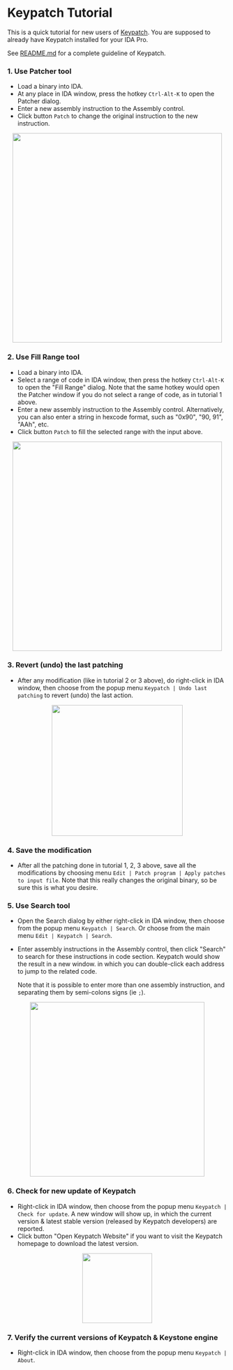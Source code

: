 Keypatch Tutorial
=================

This is a quick tutorial for new users of [Keypatch](http://keystone-engine.org/keypatch).
You are supposed to already have Keypatch installed for your IDA Pro.

See [README.md](README.md) for a complete guideline of Keypatch.


### 1. Use **Patcher** tool

- Load a binary into IDA.
- At any place in IDA window, press the hotkey `Ctrl-Alt-K` to open the
  Patcher dialog.
- Enter a new assembly instruction to the Assembly control.
- Click button `Patch` to change the original instruction to the new instruction.

<p align="center">
<img src="https://raw.githubusercontent.com/keystone-engine/keypatch/master/screenshots/keypatch_patcher.png" height="480" />
</p>


### 2. Use **Fill Range** tool

- Load a binary into IDA.
- Select a range of code in IDA window, then press the hotkey `Ctrl-Alt-K` to open
  the "Fill Range" dialog. Note that the same hotkey would open the Patcher window
  if you do not select a range of code, as in tutorial 1 above.
- Enter a new assembly instruction to the Assembly control. Alternatively, you can
  also enter a string in hexcode format, such as "0x90", "90, 91", "AAh", etc.
- Click button `Patch` to fill the selected range with the input above.

<p align="center">
<img src="https://raw.githubusercontent.com/keystone-engine/keypatch/master/screenshots/keypatch_fillrange.png" height="480" />
</p>


### 3. Revert (undo) the last patching

- After any modification (like in tutorial 2 or 3 above), do right-click in
  IDA window, then choose from the popup menu `Keypatch | Undo last patching`
  to revert (undo) the last action.

<p align="center">
<img src="https://raw.githubusercontent.com/keystone-engine/keypatch/master/screenshots/keypatch_menupopup.png" height="300" />
</p>


### 4. Save the modification

- After all the patching done in tutorial 1, 2, 3 above, save all the modifications
  by choosing menu `Edit | Patch program | Apply patches to input file`. Note that
  this really changes the original binary, so be sure this is what you desire.


### 5. Use **Search** tool

- Open the Search dialog by either right-click in IDA window, then choose from
  the popup menu `Keypatch | Search`. Or choose from the main menu `Edit | Keypatch | Search`.
- Enter assembly instructions in the Assembly control, then click "Search" to search
  for these instructions in code section. Keypatch would show the result in a new window.
  in which you can double-click each address to jump to the related code.

  Note that it is possible to enter more than one assembly instruction, and separating
  them by semi-colons signs (ie `;`).

<p align="center">
<img src="https://raw.githubusercontent.com/keystone-engine/keypatch/master/screenshots/keypatch_search.png" height="400" />
</p>


### 6. Check for new update of Keypatch

- Right-click in IDA window, then choose from the popup menu `Keypatch | Check for update`.
  A new window will show up, in which the current version & latest stable version
  (released by Keypatch developers) are reported.
- Click button "Open Keypatch Website" if you want to visit the Keypatch
  homepage to download the latest version.

<p align="center">
<img src="https://raw.githubusercontent.com/keystone-engine/keypatch/master/screenshots/keypatch_update.png" height="160" />
</p>


### 7. Verify the current versions of Keypatch & Keystone engine

- Right-click in IDA window, then choose from the popup menu `Keypatch | About`.
